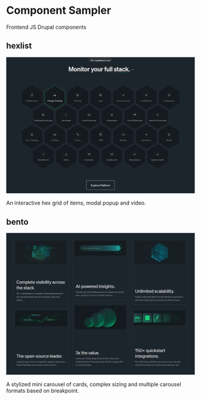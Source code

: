 # Component Sampler
Frontend JS Drupal components

## hexlist
![screenshot of hexlist](screenshot-hexlist.png "Hexlist Component")

An interactive hex grid of items, modal popup and video.

## bento
![screenshot of bento](screenshot-bento.png "Bento Box Component")

A stylized mini carousel of cards, complex sizing and multiple carousel formats based on breakpoint.